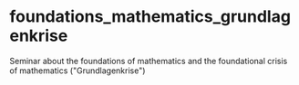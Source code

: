 # foundations_mathematics_grundlagenkrise
Seminar about the foundations of mathematics and the foundational crisis of mathematics ("Grundlagenkrise")
